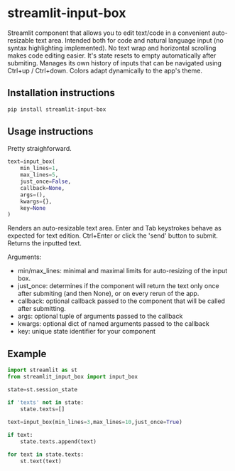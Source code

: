 # streamlit-input-box

Streamlit component that allows you to edit text/code in a convenient auto-resizable text area.
Intended both for code and natural language input (no syntax highlighting implemented).
No text wrap and horizontal scrolling makes code editing easier.
It's state resets to empty automatically after submiting.
Manages its own history of inputs that can be navigated using Ctrl+up / Ctrl+down.
Colors adapt dynamically to the app's theme.

## Installation instructions

```sh
pip install streamlit-input-box
```

## Usage instructions

Pretty straighforward.

```python
text=input_box(
    min_lines=1,
    max_lines=5,
    just_once=False,
    callback=None,
    args=(),
    kwargs={},
    key=None
)
```
Renders an auto-resizable text area. 
Enter and Tab keystrokes behave as expected for text edition.
Ctrl+Enter or click the 'send' button to submit.
Returns the inputted text.

Arguments:
- min/max_lines: minimal and maximal limits for auto-resizing of the input box.
- just_once: determines if the component will return the text only once after submiting (and then None), or on every rerun of the app.
- callback: optional callback passed to the component that will be called after submitting.
- args: optional tuple of arguments passed to the callback
- kwargs: optional dict of named arguments passed to the callback
- key: unique state identifier for your component 

## Example

```python
import streamlit as st
from streamlit_input_box import input_box

state=st.session_state

if 'texts' not in state:
    state.texts=[]

text=input_box(min_lines=3,max_lines=10,just_once=True)
    
if text:
    state.texts.append(text)

for text in state.texts:
    st.text(text)
```